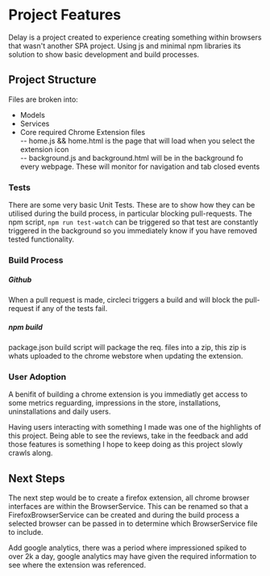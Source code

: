 # Project Features
Delay is a project created to experience creating something within browsers that wasn't another SPA project.
Using js and minimal npm libraries its solution to show basic development and build processes.

## Project Structure  
Files are broken into:
- Models
- Services
- Core required Chrome Extension files  
-- home.js && home.html is the page that will load when you select the extension icon  
-- background.js and background.html will be in the background fo every webpage. These will monitor for navigation and tab closed events

### Tests
There are some very basic Unit Tests. These are to show how they can be utilised during the build process, in particular blocking pull-requests.
The npm script, `npm run test-watch` can be triggered so that test are constantly triggered in the background so you immediately know if you have removed tested functionality.

### Build Process
##### Github
When a pull request is made, circleci triggers a build and will block the pull-request if any of the tests fail.

##### npm build
package.json build script will package the req. files into a zip, this zip is whats uploaded to the chrome webstore when updating the extension.

### User Adoption
A benifit of building a chrome extension is you immediatly get access to some metrics reguarding, impressions in the store, installations, uninstallations and daily users.

Having users interacting with something I made was one of the highlights of this project. Being able to see the reviews, take in the feedback and add those features is something I hope to keep doing as this project slowly crawls along.

## Next Steps
The next step would be to create a firefox extension, all chrome browser interfaces are within the BrowserService. This can be renamed so that a FirefoxBrowserService can be created and during the build process a selected browser can be passed in to determine which BrowserService file to include.

Add google analytics, there was a period where impressioned spiked to over 2k a day, google analytics may have given the required information to see where the extension was referenced.
